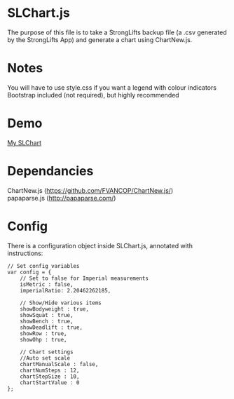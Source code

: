 # SLChart.js<br>
The purpose of this file is to take a StrongLifts backup file (a .csv generated by the StrongLifts App) and generate a chart using ChartNew.js.
# Notes<br>
You will have to use style.css if you want a legend with colour indicators<br>
Bootstrap included (not required), but highly recommended<br>
# Demo
[My SLChart](http://zachtoogood.com/files/SLChart/index.html)
# Dependancies<br>
ChartNew.js (https://github.com/FVANCOP/ChartNew.js/)<br/>
papaparse.js (http://papaparse.com/)
# Config<br>
There is a configuration object inside SLChart.js, annotated with instructions:
```
// Set config variables
var config = {
	// Set to false for Imperial measurements
    isMetric : false,
	imperialRatio: 2.20462262185,
		
	// Show/Hide various items
	showBodyweight : true, 
	showSquat : true,
	showBench : true,
	showDeadlift : true,
	showRow : true,
	showOhp : true,
		
	// Chart settings
	//Auto set scale
	chartManualScale : false, 
	chartNumSteps : 12, 
	chartStepSize : 10, 
	chartStartValue : 0
};
```

